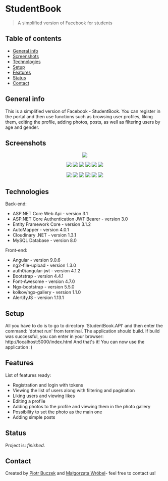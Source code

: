 # StudentBook
> A simplified version of Facebook for students

## Table of contents
* [General info](#general-info)
* [Screenshots](#screenshots)
* [Technologies](#technologies)
* [Setup](#setup)
* [Features](#features)
* [Status](#status)
* [Contact](#contact)

## General info
This is a simplified version of Facebook - StudentBook. You can register in the portal and then use functions such as browsing user profiles, liking them, editing the profile, adding photos, posts, as well as filtering users by age and gender. 

## Screenshots
<p align="center">
  <img src="./Screenshots/listauzytkownikow.png">
</p>

<p align="center">
  <img src="./Screenshots/ekranglowny.png">
  
  <img src="./Screenshots/rejestracja.png">

  <img src="./Screenshots/posty.png">
  
  <img src="./Screenshots/posty2.png">

  <img src="./Screenshots/profil.png">

  <img src="./Screenshots/profilowe.png">
 </p>

<p align="center">
  <img src="./Screenshots/edycja.png">
  
  <img src="./Screenshots/edycja2.png">

  <img src="./Screenshots/listauzytkownikow2.png">

  <img src="./Screenshots/galeria.png">
  
  <img src="./Screenshots/likes.png">

  <img src="./Screenshots/dodawaniezdjec.png">
 </p>

## Technologies
Back-end:
* ASP.NET Core Web Api - version 3.1
* ASP.NET Core Authentication JWT Bearer - version 3.0
* Entity Framework Core - version 3.1.2
* AutoMapper - version 4.0.1
* Cloudinary .NET - version 1.3.1
* MySQL Database - version 8.0 

Front-end:
* Angular - version 9.0.6
* ng2-file-upload - version 1.3.0
* auth0/angular-jwt - version 4.1.2
* Bootstrap - version 4.4.1
* Font-Awesome - version 4.7.0
* Ngx-bootstrap - version 5.5.0
* kolkov/ngx-gallery - version 1.1.0
* AlertifyJS - version 1.13.1


## Setup
All you have to do is to go to directory 'StudentBook.API' and then enter the command: 'dotnet run' from terminal.
The application should build. If build was successful, you can enter in your browser: http://localhost:5000/index.html
And that's it! You can now use the application :)

## Features
List of features ready:
* Registration and login with tokens
* Viewing the list of users along with filtering and pagination
* Liking users and viewing likes
* Editing a profile
* Adding photos to the profile and viewing them in the photo gallery
* Possibility to set the photo as the main one
* Adding simple posts

## Status
Project is: _finished_.

## Contact
Created by [Piotr Buczek](mailto:piotr.buczek37@gmail.com?subject=[GitHub]%20StudentBook) and [Małgorzata Wróbel](mailto:77wrobel@gmail.com?subject=[GitHub]%20StudentBook)- feel free to contact us!
